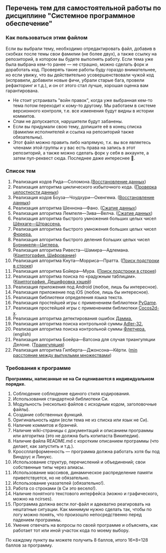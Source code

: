 ## Перечень тем для самостоятельной работы по дисциплине "Системное программное обеспечение"

### Как пользоваться этим файлом

Если вы выбрали тему, необходимо отредактировать файл, добавив в скобках после темы свои фамилии (не более двух), а также ссылку на репозиторий, в котором вы будете выполнять работу. Если тема уже была выбрана кем-то ранее — не страшно, можно сделать форк и доработать код. Проверять такие работы буду гораздо внимательнее, но если увижу, что вы действительно усовершенствовали чужой код (исправили, добавили новые фичи, убрали старые бага, провели рефакторинг и т.д.), и он от этого стал лучше, хорошая оценка вам гарантирована.
* Не стоит устраивать "войн правок", когда уже выбранная кем-то тема потом переходит к кому-то другому. Мы работаем в системе версионного контроля, т.е. все изменения будут видны в истории коммитов.
* Спам не допускается, нарушители будут забанены.
* Если вы придумали свою тему, допишите её в конец списка (фамилии исполнителей и ссылка на репозиторий также обязательны).
* Этот файл можно править либо напрямую, т.к. вы все являетесь членами этой группы и у вас есть права на запись в этот репозиторий, а также можно сделать форк у себя в аккаунте, а затем пул-реквест сюда. Последнее даже интереснее :grimacing:.
 
### Список тем

1. Реализация кодов Рида—Соломона.([Восстановление данных](https://goo.gl/rZQZzU))
2. Реализация алгоритма циклического избыточного кода. ([Проверка целостности данных](https://goo.gl/OUUfGf))
3. Реализация кодов Боуза—Чоудхури—Окенгема. ([Восстановление данных](https://goo.gl/uA2WOc))
4. Реализация алгоритма Шеннона—Фано. ([Сжатие данных]( https://goo.gl/Ty119S))
5. Реализация алгоритма Лемпеля—Зива—Велча. ([Сжатие данных](https://goo.gl/DGqP9E))
6. Реализация алгоритма быстрого умножения больших целых чисел [Шёнхаге—Штрассена.](https://goo.gl/ni2BFp)
7. Реализация алгоритма быстрого умножения больших целых чисел [Фюрера.](https://goo.gl/Us3fyT)
8. Реализация алгоритма быстрого деления больших целых чисел [Бурникеля—Циглера.](https://goo.gl/2QmFXg)
9. Реализация алгоритма Ривеста—Шамира—Адлемана. ([Криптография. Шифрование](https://goo.gl/z3eO8o))
10. Реализация алгоритма Кнута—Морриса—Пратта. ([Поиск подстроки в строке](https://goo.gl/S4RDMu))
11. Реализация алгоритма Бойера—Мура. ([Поиск подстроки в строке](https://goo.gl/ZFLesC))
12. Реализация алгоритма поиска по «радужным таблицам». ([Криптография. Дешифровка хэшей](https://goo.gl/E9uJce))
13. Реализация приложения под Android (любое, лишь бы интересное).
14. Реализация приложение под iOS (любое, лишь бы интересное).
15. Реализация библиотеки определения языка текста.
16. Реализация простейшей игры с применением библиотеки [PyGame](http://pygame.org/).
17. Реализация простейшей игры с применением библиотеки [Cocos2d-x](http://www.cocos2d-x.org/).
18. Реализация алгоритма детектирования ошибок [Дамма.](http://goo.gl/A2KeQJ)
19. Реализация алгоритма поиска контрольной суммы [Adler-32.](https://goo.gl/lp8450)
20. Реализация алгоритма поиска контрольной суммы [Флетчера.](https://goo.gl/3uewT8) (english)
21. Реализация алгоритма Боейра—Ватсона для случая триангуляции Делоне.  ([Траингуляция](https://goo.gl/uQMWYS))
22. Реализация алгоритма Гилберта—Джонсона—Кёрти. ([min расстояние между выпуклыми множествами](https://goo.gl/bTs7Yy))

### Требования к программе

**Программы, написанные не на Си оцениваются в индивидуальном порядке.**

1. Соблюдение соблюдение единого стиля кодирования.
2. Использования стандартной библиотеки Си.
3. Модульность (несколько файлов с исходным кодом, заголовочные файлы).
4. Создание собственных функций.
5. Оригинальность идеи (если тема не из списка или язык не Си).
6. Наличие коммитов и брэнчей.
7. Наличие wiki-страницы с документаций и описанием программы или алгоритма (это не должна быть копипаста Википедии).
8. Наличие файла README.md с коротким описанием программы (что делает, как запустить и т.д.).
9. Кроссплатформенность — программа должна работать хотя бы под Виндоус и Линукс.
10. Использование структур, перечислений и объединений; свои собственные типы через алиасы.
11. Использование массивов, динамическое распределение памяти приветствуется, но не обязательно.
12. Использование указателей (обязательно!).
13. Работа со строками (в Си это весело!).
14. Наличие понятного текстового интерфейса (можно и графического, можно на ncirses).
15. Программа должна вести лог-файл и адекватно реагировать на нештатные ситуации. Как минимум нужно сделать так, чтобы по логу можно понять, что произошло непосредственно перед падением программы.
16. Умение отвечать на вопросы по своей программе и объяснять, как работает тот или иной участок кода по моему выбору.

По каждому пункту вы можете получить 8 баллов, итого 16×8=128 баллов за программу.
